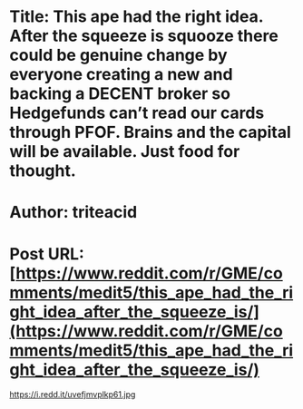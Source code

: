# Title: This ape had the right idea. After the squeeze is squooze there could be genuine change by everyone creating a new and backing a DECENT broker so Hedgefunds can’t read our cards through PFOF. Brains and the capital will be available. Just food for thought.
# Author: triteacid
# Post URL: [https://www.reddit.com/r/GME/comments/medit5/this_ape_had_the_right_idea_after_the_squeeze_is/](https://www.reddit.com/r/GME/comments/medit5/this_ape_had_the_right_idea_after_the_squeeze_is/)


https://i.redd.it/uvefjmvplkp61.jpg